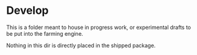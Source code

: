 # Develop

This is a folder meant to house in progress work, or experimental drafts to be put into the farming engine.

Nothing in this dir is directly placed in the shipped package.
